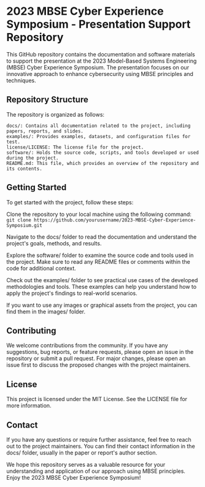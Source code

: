 # 2023 MBSE Cyber Experience Symposium - Presentation Support Repository
This GitHub repository contains the documentation and software materials to support the presentation at the 2023 Model-Based Systems Engineering (MBSE) Cyber Experience Symposium. The presentation focuses on our innovative approach to enhance cybersecurity using MBSE principles and techniques.

## Repository Structure
The repository is organized as follows:

    docs/: Contains all documentation related to the project, including papers, reports, and slides.
    examples/: Provides examples, datasets, and configuration files for test.
    license/LICENSE: The license file for the project.
    software/: Holds the source code, scripts, and tools developed or used during the project.
    README.md: This file, which provides an overview of the repository and its contents.

## Getting Started
To get started with the project, follow these steps:

Clone the repository to your local machine using the following command: 
```git clone https://github.com/yourusername/2023-MBSE-Cyber-Experience-Symposium.git```

Navigate to the docs/ folder to read the documentation and understand the project's goals, methods, and results.

Explore the software/ folder to examine the source code and tools used in the project. Make sure to read any README files or comments within the code for additional context.

Check out the examples/ folder to see practical use cases of the developed methodologies and tools. These examples can help you understand how to apply the project's findings to real-world scenarios.

If you want to use any images or graphical assets from the project, you can find them in the images/ folder.

## Contributing
We welcome contributions from the community. If you have any suggestions, bug reports, or feature requests, please open an issue in the repository or submit a pull request. For major changes, please open an issue first to discuss the proposed changes with the project maintainers.

## License
This project is licensed under the MIT License. See the LICENSE file for more information.

## Contact
If you have any questions or require further assistance, feel free to reach out to the project maintainers. You can find their contact information in the docs/ folder, usually in the paper or report's author section.

We hope this repository serves as a valuable resource for your understanding and application of our approach using MBSE principles. Enjoy the 2023 MBSE Cyber Experience Symposium!
